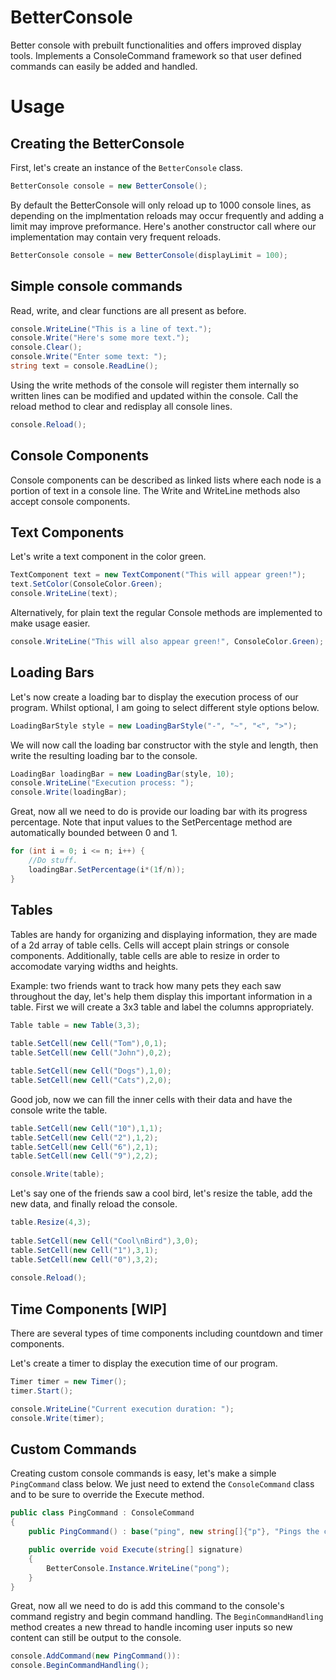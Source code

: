 # BetterConsole
Better console with prebuilt functionalities and offers improved display tools. Implements a ConsoleCommand framework so that user defined commands can easily be added and handled.

# Usage
## Creating the BetterConsole
First, let's create an instance of the `BetterConsole` class. 
```csharp
BetterConsole console = new BetterConsole();
```
By default the BetterConsole will only reload up to 1000 console lines, as depending on the implmentation reloads may occur frequently and adding a limit may improve preformance. Here's another constructor call where our implementation may contain very frequent reloads.
```csharp
BetterConsole console = new BetterConsole(displayLimit = 100);
```
## Simple console commands
Read, write, and clear functions are all present as before.
```csharp
console.WriteLine("This is a line of text.");
console.Write("Here's some more text.");
console.Clear();
console.Write("Enter some text: ");
string text = console.ReadLine();
```
Using the write methods of the console will register them internally so written lines can be modified and updated within the console.
Call the reload method to clear and redisplay all console lines.
```csharp
console.Reload();
```
## Console Components
Console components can be described as linked lists where each node is a portion of text in a console line. The Write and WriteLine methods also accept console components.
## Text Components
Let's write a text component in the color green.
```csharp
TextComponent text = new TextComponent("This will appear green!");
text.SetColor(ConsoleColor.Green);
console.WriteLine(text);
```
Alternatively, for plain text the regular Console methods are implemented to make usage easier.
```csharp
console.WriteLine("This will also appear green!", ConsoleColor.Green);
```
## Loading Bars
Let's now create a loading bar to display the execution process of our program. Whilst optional, I am going to select different style options below.
```csharp
LoadingBarStyle style = new LoadingBarStyle("-", "~", "<", ">");
```
We will now call the loading bar constructor with the style and length, then write the resulting loading bar to the console.
```csharp
LoadingBar loadingBar = new LoadingBar(style, 10);
console.WriteLine("Execution process: ");
console.Write(loadingBar);
```
Great, now all we need to do is provide our loading bar with its progress percentage. Note that input values to the SetPercentage method are automatically bounded between 0 and 1.
```csharp
for (int i = 0; i <= n; i++) {
    //Do stuff.
    loadingBar.SetPercentage(i*(1f/n));
}
```
## Tables
Tables are handy for organizing and displaying information, they are made of a 2d array of table cells. Cells will accept plain strings or console components. Additionally, table cells are able to resize in order to accomodate varying widths and heights.

Example: two friends want to track how many pets they each saw throughout the day, let's help them display this important information in a table.
First we will create a 3x3 table and label the columns appropriately.
```csharp
Table table = new Table(3,3);
            
table.SetCell(new Cell("Tom"),0,1);
table.SetCell(new Cell("John"),0,2);

table.SetCell(new Cell("Dogs"),1,0);
table.SetCell(new Cell("Cats"),2,0);
```
Good job, now we can fill the inner cells with their data and have the console write the table.
```csharp
table.SetCell(new Cell("10"),1,1);
table.SetCell(new Cell("2"),1,2);
table.SetCell(new Cell("6"),2,1);
table.SetCell(new Cell("9"),2,2);

console.Write(table);
```
Let's say one of the friends saw a cool bird, let's resize the table, add the new data, and finally reload the console.
```csharp
table.Resize(4,3);
            
table.SetCell(new Cell("Cool\nBird"),3,0);
table.SetCell(new Cell("1"),3,1);
table.SetCell(new Cell("0"),3,2);
            
console.Reload();
```

## Time Components [WIP]
There are several types of time components including countdown and timer components.

Let's create a timer to display the execution time of our program.
```csharp
Timer timer = new Timer();
timer.Start();

console.WriteLine("Current execution duration: ");
console.Write(timer);
```

## Custom Commands
Creating custom console commands is easy, let's make a simple `PingCommand` class below. We just need to extend the `ConsoleCommand` class and to be sure to override the Execute method.
```csharp
public class PingCommand : ConsoleCommand
{
    public PingCommand() : base("ping", new string[]{"p"}, "Pings the console for a response.") { }

    public override void Execute(string[] signature)
    {
        BetterConsole.Instance.WriteLine("pong");
    }
}
```
Great, now all we need to do is add this command to the console's command registry and begin command handling. The `BeginCommandHandling` method creates a new thread to handle incoming user inputs so new content can still be output to the console.
```csharp
console.AddCommand(new PingCommand()):
console.BeginCommandHandling();
```

